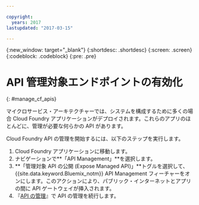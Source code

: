 ```yaml
---

copyright:
  years: 2017
lastupdated: "2017-03-15"

---
```



{:new_window: target="_blank"}
{:shortdesc: .shortdesc}
{:screen: .screen}
{:codeblock: .codeblock}
{:pre: .pre}

# API 管理対象エンドポイントの有効化
{: #manage_cf_apis}

マイクロサービス・アーキテクチャーでは、システムを構成するために多くの場合 Cloud Foundry アプリケーションがデプロイされます。これらのアプリのほとんどに、管理が必要な何らかの API があります。

Cloud Foundry API の管理を開始するには、以下のステップを実行します。

1. Cloud Foundry アプリケーションに移動します。
2. ナビゲーションで**「API Management」**を選択します。
3. **「管理対象 API の公開 (Expose Managed API)」**トグルを選択して、{{site.data.keyword.Bluemix_notm}} API Management フィーチャーをオンにします。このアクションにより、パブリック・インターネットとアプリの間に API ゲートウェイが挿入されます。
4. 『[API の管理](manage_apis.html)』で API の管理を続行します。

